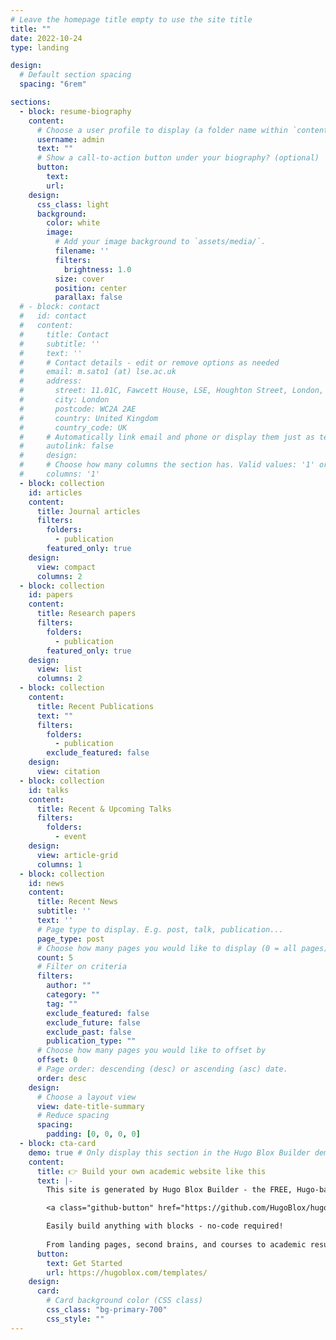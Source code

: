 ```yaml
---
# Leave the homepage title empty to use the site title
title: ""
date: 2022-10-24
type: landing

design:
  # Default section spacing
  spacing: "6rem"

sections:
  - block: resume-biography
    content:
      # Choose a user profile to display (a folder name within `content/authors/`)
      username: admin
      text: ""
      # Show a call-to-action button under your biography? (optional)
      button:
        text: 
        url: 
    design:
      css_class: light
      background:
        color: white
        image:
          # Add your image background to `assets/media/`.
          filename: ''
          filters:
            brightness: 1.0
          size: cover
          position: center
          parallax: false
  # - block: contact
  #   id: contact
  #   content:
  #     title: Contact
  #     subtitle: ''
  #     text: ''
  #     # Contact details - edit or remove options as needed
  #     email: m.sato1 (at) lse.ac.uk
  #     address:
  #       street: 11.01C, Fawcett House, LSE, Houghton Street, London, WC2A 2AE, U.K.
  #       city: London
  #       postcode: WC2A 2AE
  #       country: United Kingdom
  #       country_code: UK
  #     # Automatically link email and phone or display them just as text?
  #     autolink: false
  #     design:
  #     # Choose how many columns the section has. Valid values: '1' or '2'.
  #     columns: '1'
  - block: collection
    id: articles
    content:
      title: Journal articles
      filters:
        folders:
          - publication
        featured_only: true
    design:
      view: compact
      columns: 2
  - block: collection
    id: papers
    content:
      title: Research papers
      filters:
        folders:
          - publication
        featured_only: true
    design:
      view: list
      columns: 2
  - block: collection
    content:
      title: Recent Publications
      text: ""
      filters:
        folders:
          - publication
        exclude_featured: false
    design:
      view: citation
  - block: collection
    id: talks
    content:
      title: Recent & Upcoming Talks
      filters:
        folders:
          - event
    design:
      view: article-grid
      columns: 1
  - block: collection
    id: news
    content:
      title: Recent News
      subtitle: ''
      text: ''
      # Page type to display. E.g. post, talk, publication...
      page_type: post
      # Choose how many pages you would like to display (0 = all pages)
      count: 5
      # Filter on criteria
      filters:
        author: ""
        category: ""
        tag: ""
        exclude_featured: false
        exclude_future: false
        exclude_past: false
        publication_type: ""
      # Choose how many pages you would like to offset by
      offset: 0
      # Page order: descending (desc) or ascending (asc) date.
      order: desc
    design:
      # Choose a layout view
      view: date-title-summary
      # Reduce spacing
      spacing:
        padding: [0, 0, 0, 0]
  - block: cta-card
    demo: true # Only display this section in the Hugo Blox Builder demo site
    content:
      title: 👉 Build your own academic website like this
      text: |-
        This site is generated by Hugo Blox Builder - the FREE, Hugo-based open source website builder trusted by 250,000+ academics like you.

        <a class="github-button" href="https://github.com/HugoBlox/hugo-blox-builder" data-color-scheme="no-preference: light; light: light; dark: dark;" data-icon="octicon-star" data-size="large" data-show-count="true" aria-label="Star HugoBlox/hugo-blox-builder on GitHub">Star</a>

        Easily build anything with blocks - no-code required!
        
        From landing pages, second brains, and courses to academic resumés, conferences, and tech blogs.
      button:
        text: Get Started
        url: https://hugoblox.com/templates/
    design:
      card:
        # Card background color (CSS class)
        css_class: "bg-primary-700"
        css_style: ""
---
```

